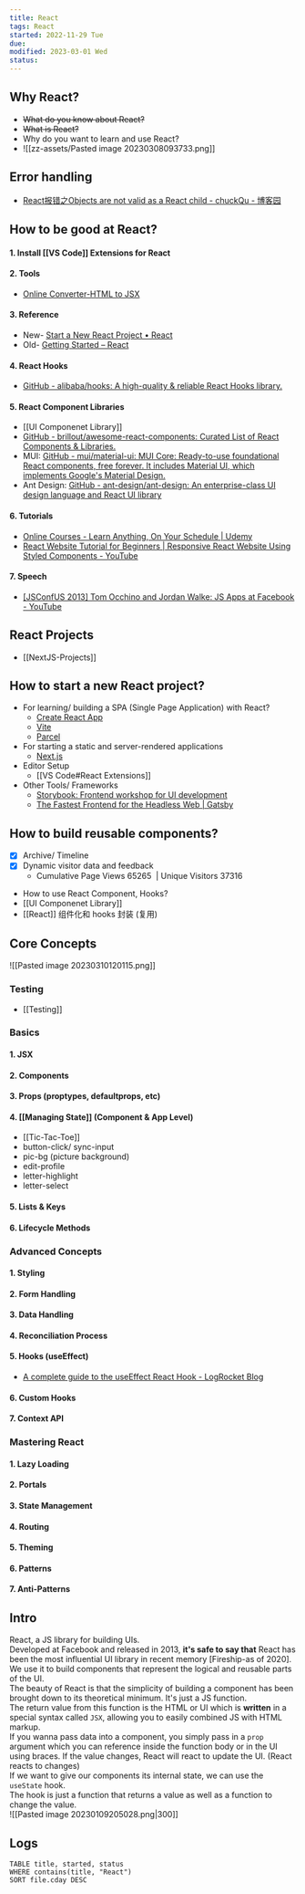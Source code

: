 ```yaml
---
title: React
tags: React
started: 2022-11-29 Tue
due:
modified: 2023-03-01 Wed
status:
---
```

## Why React?
- ~~What do you know about React?~~
- ~~What is React?~~
- Why do you want to learn and use React?
- ![[zz-assets/Pasted image 20230308093733.png]]
## Error handling
- [React报错之Objects are not valid as a React child - chuckQu - 博客园](https://www.cnblogs.com/chuckQu/p/16552571.html)
## How to be good at React?
#### 1. Install [[VS Code]] Extensions for React
#### 2. Tools
- [Online Converter-HTML to JSX](https://transform.tools/html-to-jsx)
#### 3. Reference
- New- [Start a New React Project • React](https://beta.reactjs.org/learn/start-a-new-react-project#)
- Old- [Getting Started – React](https://reactjs.org/docs/getting-started.html) 
#### 4. React Hooks
- [GitHub - alibaba/hooks: A high-quality & reliable React Hooks library.](https://github.com/alibaba/hooks)
#### 5. React Component Libraries
- [[UI Componenet Library]]
- [GitHub - brillout/awesome-react-components: Curated List of React Components & Libraries.](https://github.com/brillout/awesome-react-components#ui-frameworks)
- MUI: [GitHub - mui/material-ui: MUI Core: Ready-to-use foundational React components, free forever. It includes Material UI, which implements Google's Material Design.](https://github.com/mui/material-ui)
- Ant Design: [GitHub - ant-design/ant-design: An enterprise-class UI design language and React UI library](https://github.com/ant-design/ant-design)
#### 6. Tutorials
- [Online Courses - Learn Anything, On Your Schedule | Udemy](https://www.udemy.com/course/react-front-to-back-2022/learn/lecture/29767718#reviews)
- [React Website Tutorial for Beginners | Responsive React Website Using Styled Components - YouTube](https://www.youtube.com/watch?v=9_s_Essow6s&list=PLj-4DlPRT48nfYgDK00oTjlDF4O0ZZyG8&index=16)
#### 7. Speech
- [[JSConfUS 2013] Tom Occhino and Jordan Walke: JS Apps at Facebook - YouTube](https://www.youtube.com/watch?v=GW0rj4sNH2w&t=12s)
## React Projects
- [[NextJS-Projects]]
## How to start a new React project?
- For learning/ building a SPA (Single Page Application) with React?
	- [Create React App](https://create-react-app.dev/)
	- [Vite](https://vitejs.dev/guide/)
	- [Parcel](https://parceljs.org/getting-started/webapp/)
- For starting a static and server-rendered applications
	- [Next.js](https://nextjs.org/)
- Editor Setup
	- [[VS Code#React Extensions]]
- Other Tools/ Frameworks
	- [Storybook: Frontend workshop for UI development](https://storybook.js.org/)
	- [The Fastest Frontend for the Headless Web | Gatsby](https://www.gatsbyjs.com/)
## How to build reusable components?
- [x] Archive/ Timeline
- [x] Dynamic visitor data and feedback
	- Cumulative Page Views 65265  | Unique Visitors 37316
- How to use React Component, Hooks?
- [[UI Componenet Library]]
- [[React]] 组件化和 hooks 封装 (复用)

## Core Concepts
![[Pasted image 20230310120115.png]]
### Testing
- [[Testing]]
### Basics
#### 1. JSX
#### 2. Components
#### 3. Props (proptypes, defaultprops, etc)
#### 4. [[Managing State]] (Component & App Level)
- [[Tic-Tac-Toe]]
- button-click/ sync-input
- pic-bg (picture background)
- edit-profile
- letter-highlight
- letter-select
#### 5. Lists & Keys
#### 6. Lifecycle Methods
### Advanced Concepts
#### 1. Styling
#### 2. Form Handling
#### 3. Data Handling
#### 4. Reconciliation Process
#### 5. Hooks (useEffect)
- [A complete guide to the useEffect React Hook - LogRocket Blog](https://blog.logrocket.com/useeffect-hook-complete-guide/)
#### 6. Custom Hooks
#### 7. Context API
### Mastering React
#### 1. Lazy Loading
#### 2. Portals
#### 3. State Management
#### 4. Routing
#### 5. Theming
#### 6. Patterns
#### 7. Anti-Patterns
## Intro
React, a JS library for building UIs.  
Developed at Facebook and released in 2013, **it's safe to say that** React has been the most influential UI library in recent memory [Fireship-as of 2020].  
We use it to build components that represent the logical and reusable parts of the UI.  
The beauty of React is that the simplicity of building a component has been brought down to its theoretical minimum. It's just a JS function.  
The return value from this function is the HTML or UI which is **written** in a special syntax called `JSX`, allowing you to easily combined JS with HTML markup.  
If you wanna pass data into a component, you simply pass in a `prop` argument which you can reference inside the function body or in the UI using braces. If the value changes, React will react to update the UI. (React reacts to changes)  
If we want to give our components its internal state, we can use the `useState` hook.  
The hook is just a function that returns a value as well as a function to change the value.  
![[Pasted image 20230109205028.png|300]]
## Logs

```dataview
TABLE title, started, status
WHERE contains(title, "React")
SORT file.cday DESC
```